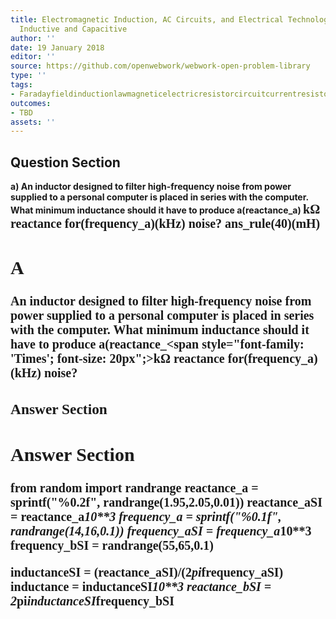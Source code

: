 ```yaml
---
title: Electromagnetic Induction, AC Circuits, and Electrical Technologies - Reactance,
  Inductive and Capacitive
author: ''
date: 19 January 2018
editor: ''
source: https://github.com/openwebwork/webwork-open-problem-library
type: ''
tags:
- Faradayfieldinductionlawmagneticelectricresistorcircuitcurrentresistorfrequency
outcomes:
- TBD
assets: ''
---
```


## Question Section 

<b>
a) An inductor designed to filter high-frequency noise from power supplied to a personal computer is placed in series with the computer. What minimum inductance should it have to produce a(reactance_a) <span style="font-family: 'Times'; font-size: 20px";>k&Omega;<span> reactance for(frequency_a)(kHz) noise?
ans_rule(40)(mH)

## A
An inductor designed to filter high-frequency noise from power supplied to a personal computer is placed in series with the computer. What minimum inductance should it have to produce a(reactance_<span style="font-family: 'Times'; font-size: 20px";>k&Omega;<span> reactance for(frequency_a)(kHz) noise?
### Answer Section


## Answer Section

from random import randrange
reactance_a = sprintf("%0.2f", randrange(1.95,2.05,0.01))
reactance_aSI = reactance_a*10**3
frequency_a = sprintf("%0.1f", randrange(14,16,0.1))
frequency_aSI = frequency_a*10**3
frequency_bSI = randrange(55,65,0.1)

inductanceSI = (reactance_aSI)/(2*pi*frequency_aSI)
inductance = inductanceSI*10**3
reactance_bSI = 2*pi*inductanceSI*frequency_bSI